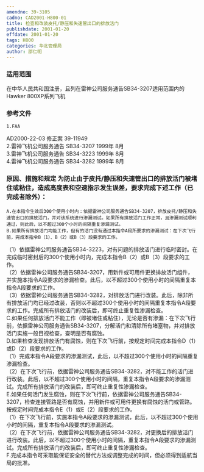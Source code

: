 ```yaml
---
amendno: 39-3105  
cadno: CAD2001-H800-01  
title: 检查和改装皮托/静压和失速管出口的排放活门  
publishdate: 2001-01-20  
effdate: 2001-01-20  
tags: H800  
categories: 华北管理局  
author: 邵仁明  
---
```

  
### 适用范围  
在中华人民共和国注册，且列在雷神公司服务通告SB34-3207适用范围内的Hawker 800XP系列飞机  
  
<!--more-->  
### 参考文件  
    1.FAA  
AD2000-22-03 修正案 39-11949  
    2.雷神飞机公司服务通告 SB34-3207 1999年 8月  
    3.雷神飞机公司服务通告 SB34-3223 1999年 8月  
    4.雷神飞机公司服务通告 SB34-3282 1999年 8月  
  
### 原因、措施和规定 为防止由于皮托/静压和失速管出口的排放活门被堵住或粘住，造成高度表和空速指示发生误差，要求完成下述工作（已完成者除外）：  
    A.在本指令生效后300个使用小时内：依据雷神公司服务通告SB34-3207，排放皮托/静压和失速管出口的排放活门，并对该系统进行渗漏测试。如果所有排放活门工作正常，且渗漏测试顺利通过，则此后，以不超过300个小时的间隔重复渗漏测试。  
    B.如果所有排放活门均能工作，但有的活门没有通过本指令A段所要求的渗漏测试：在下次飞行前，完成本指令B（1）、B（2）或B（3）段要求的工作。  
  
  
（1）依据雷神公司服务通告SB34-3223，对有问题的排放活门进行临时密封。在完成临时密封后的300个使用小时内，完成本指令B（2）或B（3）段要求的工作。  
（2）依据雷神公司服务通告SB34-3207，用新件或可用件更换排放活门组件，并实施本指令A段要求的渗漏检查。此后，以不超过300个使用小时的间隔重复本指令A段要求的工作。  
（3）依据雷神公司服务通告SB34-3282，对排放活门进行改装。此后，除非所有排放活门均已经过改装，否则以不超过300个使用小时的间隔重复本指令A段要求的工作。完成所有排放活门的改装后，即可终止重复性渗漏检查。  
    C.如果任何排放活门不能工作（即被堵住或粘住），无论是否有渗漏：在下次飞行前，依据雷神公司服务通告SB34-3207，分解活门和清除所有堵塞物，并对排放活门实施一般目视检查，查明是否有腐蚀。  
    D.如果检查发现排放活门有腐蚀，则在下次飞行前，按规定时间完成本指令D（1）或D（2）段要求的工作。  
    （1）完成本指令A段要求的渗漏测试，此后，以不超过300个使用小时的间隔重复渗漏检查。  
（2）在下次飞行前，依据雷神公司服务通告SB34-3282，对不能工作的活门进行改装。此后，以不超过300个使用小时的间隔，重复本指令A段要求的渗漏测试。完成所有排放活门的改装后，即可终止重复性渗漏检查。  
    E.如果任何活门发生腐蚀，则在下次飞行前，依据雷神公司服务通告SB34-3207，检查连接管路是否有腐蚀，并用新件或可用件更换有腐蚀的活门或管路。按规定时间完成本指令E（1）或E（2）段要求的工作。  
    （1）在下次飞行前，实施本指令A段要求的渗漏测试，此后，以不超过300个使用小时的间隔，重复本指令A段要求的渗漏测试。  
（2）在下次飞行前，依据雷神公司服务通告SB34-3282，对更换后的排放活门进行改装。此后，以不超过300个使用小时的间隔，重复本指令A段要求的渗漏测试。完成所有排放活门的改装后，即可终止重复性渗漏检查。  
    F.完成本指令可采取能保证安全的替代方法或调整完成的时间，但必须得到适航当局的批准。  
  
